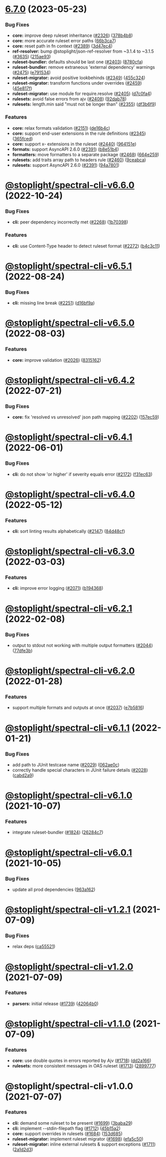 # [6.7.0](https://github.com/stoplightio/spectral/compare/v6.6.0...v6.7.0) (2023-05-23)


### Bug Fixes

* **core:** improve deep ruleset inheritance ([#2326](https://github.com/stoplightio/spectral/issues/2326)) ([378b4b8](https://github.com/stoplightio/spectral/commit/378b4b89769635e8b45d5325c15cfa00881b70bd))
* **core:** more accurate ruleset error paths ([66b3ca7](https://github.com/stoplightio/spectral/commit/66b3ca704136d5d8a34211e72e2d8a2c522261e4))
* **core:** reset path in fn context ([#2389](https://github.com/stoplightio/spectral/issues/2389)) ([3d47ec4](https://github.com/stoplightio/spectral/commit/3d47ec432fde46d9d1e59d00c1173d924b6a39a1))
* **ref-resolver:** bump @stoplight/json-ref-resolver from ~3.1.4 to ~3.1.5 ([#3635](https://github.com/stoplightio/spectral/issues/3635)) ([215ae93](https://github.com/stoplightio/spectral/commit/215ae93a3b06d73cc10a07b6c43c718450a2a2fd))
* **ruleset-bundler:** defaults should be last one ([#2403](https://github.com/stoplightio/spectral/issues/2403)) ([8780cfa](https://github.com/stoplightio/spectral/commit/8780cfac20cfa70b8ca8208f1b15955ca2111746))
* **ruleset-bundler:** remove extraneous 'external dependency' warnings ([#2475](https://github.com/stoplightio/spectral/issues/2475)) ([e791534](https://github.com/stoplightio/spectral/commit/e7915342cb434ea871394e969d166f8987083642))
* **ruleset-migrator:** avoid positive lookbehinds ([#2349](https://github.com/stoplightio/spectral/issues/2349)) ([455c324](https://github.com/stoplightio/spectral/commit/455c32487b6f25465c1204186006e2c830f48eb3))
* **ruleset-migrator:** transform functions under overrides ([#2459](https://github.com/stoplightio/spectral/issues/2459)) ([45e817f](https://github.com/stoplightio/spectral/commit/45e817ffb9b682779c8e20153405879d9205454d))
* **ruleset-migrator:** use module for require.resolve ([#2405](https://github.com/stoplightio/spectral/issues/2405)) ([d7c0fa4](https://github.com/stoplightio/spectral/commit/d7c0fa44c506f8f724129c31ee51701fb9699bef))
* **rulesets:** avoid false errors from ajv ([#2408](https://github.com/stoplightio/spectral/issues/2408)) ([92dab78](https://github.com/stoplightio/spectral/commit/92dab78d0c07e6919c0485cadbe5aa2391a53e8b))
* **rulesets:** length.min said "must not be longer than" ([#2355](https://github.com/stoplightio/spectral/issues/2355)) ([df3b6f9](https://github.com/stoplightio/spectral/commit/df3b6f917cf46456f698445ed67fabbb4306eb4c))


### Features

* **core:** relax formats validation ([#2151](https://github.com/stoplightio/spectral/issues/2151)) ([de16b4c](https://github.com/stoplightio/spectral/commit/de16b4cbd56cd9836609ab79487a6e3e06df964d))
* **core:** support end-user extensions in the rule definitions ([#2345](https://github.com/stoplightio/spectral/issues/2345)) ([365fced](https://github.com/stoplightio/spectral/commit/365fcedb7c140946767ed28a92a120b3adb08e47))
* **core:** support x- extensions in the ruleset ([#2440](https://github.com/stoplightio/spectral/issues/2440)) ([964151e](https://github.com/stoplightio/spectral/commit/964151e73b6cc3c0b7c960eac3711ffbeac690ae))
* **formats:** support AsyncAPI 2.6.0 ([#2391](https://github.com/stoplightio/spectral/issues/2391)) ([b8e51b4](https://github.com/stoplightio/spectral/commit/b8e51b487e0667908d8148b818007026722cacb7))
* **formatters:** move formatters to a separate package ([#2468](https://github.com/stoplightio/spectral/issues/2468)) ([664e259](https://github.com/stoplightio/spectral/commit/664e25927f31ca24beebecf78ac373668328de23))
* **rulesets:** add traits array path to headers rule ([#2460](https://github.com/stoplightio/spectral/issues/2460)) ([9ceabca](https://github.com/stoplightio/spectral/commit/9ceabca80969885c240349d6ebba15c09a4f8697))
* **rulesets:** support AsyncAPI 2.6.0 ([#2391](https://github.com/stoplightio/spectral/issues/2391)) ([94a7801](https://github.com/stoplightio/spectral/commit/94a7801c558948aed085cd9cd1856019681d1c9b))

# [@stoplight/spectral-cli-v6.6.0](https://github.com/stoplightio/spectral/compare/@stoplight/spectral-cli-v6.5.1...@stoplight/spectral-cli-v6.6.0) (2022-10-24)


### Bug Fixes

* **cli:** peer dependency incorrectly met ([#2268](https://github.com/stoplightio/spectral/issues/2268)) ([1b70398](https://github.com/stoplightio/spectral/commit/1b70398c8ff1d033ba971c9f41f3694203ff7b29))


### Features

* **cli:** use Content-Type header to detect ruleset format ([#2272](https://github.com/stoplightio/spectral/issues/2272)) ([b4c3c11](https://github.com/stoplightio/spectral/commit/b4c3c113abe155dc7537432741bbe1a1641d694a))

# [@stoplight/spectral-cli-v6.5.1](https://github.com/stoplightio/spectral/compare/@stoplight/spectral-cli-v6.5.0...@stoplight/spectral-cli-v6.5.1) (2022-08-24)


### Bug Fixes

* **cli:** missing line break ([#2251](https://github.com/stoplightio/spectral/issues/2251)) ([d16bf9a](https://github.com/stoplightio/spectral/commit/d16bf9a2d7bb28932f0ea0ef58b786dc8f471ff1))

# [@stoplight/spectral-cli-v6.5.0](https://github.com/stoplightio/spectral/compare/@stoplight/spectral-cli-v6.4.2...@stoplight/spectral-cli-v6.5.0) (2022-08-03)


### Features

* **core:** improve validation ([#2026](https://github.com/stoplightio/spectral/issues/2026)) ([8315162](https://github.com/stoplightio/spectral/commit/83151628824592117d842a8965c9557841966b1a))

# [@stoplight/spectral-cli-v6.4.2](https://github.com/stoplightio/spectral/compare/@stoplight/spectral-cli-v6.4.1...@stoplight/spectral-cli-v6.4.2) (2022-07-21)


### Bug Fixes

* **core:** fix 'resolved vs unresolved' json path mapping ([#2202](https://github.com/stoplightio/spectral/issues/2202)) ([157ec59](https://github.com/stoplightio/spectral/commit/157ec592d8b3276094284fead7a08541b3f46f61))

# [@stoplight/spectral-cli-v6.4.1](https://github.com/stoplightio/spectral/compare/@stoplight/spectral-cli-v6.4.0...@stoplight/spectral-cli-v6.4.1) (2022-06-01)


### Bug Fixes

* **cli:** do not show 'or higher' if severity equals error ([#2172](https://github.com/stoplightio/spectral/issues/2172)) ([f31ec63](https://github.com/stoplightio/spectral/commit/f31ec636c912f3c9a53672e87a13ad724921b902))

# [@stoplight/spectral-cli-v6.4.0](https://github.com/stoplightio/spectral/compare/@stoplight/spectral-cli-v6.3.0...@stoplight/spectral-cli-v6.4.0) (2022-05-12)


### Features

* **cli:** sort linting results alphabetically ([#2147](https://github.com/stoplightio/spectral/issues/2147)) ([84d48cf](https://github.com/stoplightio/spectral/commit/84d48cf5e02780f0cbb9ae9074c03a618c2bc462))

# [@stoplight/spectral-cli-v6.3.0](https://github.com/stoplightio/spectral/compare/@stoplight/spectral-cli-v6.2.1...@stoplight/spectral-cli-v6.3.0) (2022-03-03)


### Features

* **cli:** improve error logging ([#2071](https://github.com/stoplightio/spectral/issues/2071)) ([b194368](https://github.com/stoplightio/spectral/commit/b194368164d92dce31b7ceba84ccc94fbe51f979))

# [@stoplight/spectral-cli-v6.2.1](https://github.com/stoplightio/spectral/compare/@stoplight/spectral-cli-v6.2.0...@stoplight/spectral-cli-v6.2.1) (2022-02-08)

### Bug Fixes

- output to stdout not working with multiple output formatters ([#2044](https://github.com/stoplightio/spectral/issues/2044)) ([77dfe3b](https://github.com/stoplightio/spectral/commit/77dfe3b5237a25928febfcf5696eaea5b1edc54f))

# [@stoplight/spectral-cli-v6.2.0](https://github.com/stoplightio/spectral/compare/@stoplight/spectral-cli-v6.1.1...@stoplight/spectral-cli-v6.2.0) (2022-01-28)

### Features

- support multiple formats and outputs at once ([#2037](https://github.com/stoplightio/spectral/issues/2037)) ([e7b5816](https://github.com/stoplightio/spectral/commit/e7b5816e6cfa28814f7cadeeb0c834d43758485e))

# [@stoplight/spectral-cli-v6.1.1](https://github.com/stoplightio/spectral/compare/@stoplight/spectral-cli-v6.1.0...@stoplight/spectral-cli-v6.1.1) (2022-01-21)

### Bug Fixes

- add path to JUnit testcase name ([#2029](https://github.com/stoplightio/spectral/issues/2029)) ([062ae0c](https://github.com/stoplightio/spectral/commit/062ae0c8b48534c554ac41a23edafb0fbe6aa1b3))
- correctly handle special characters in JUnit failure details ([#2028](https://github.com/stoplightio/spectral/issues/2028)) ([cabd2a9](https://github.com/stoplightio/spectral/commit/cabd2a9a7e81057c3006558add071fd80662827c))

# [@stoplight/spectral-cli-v6.1.0](https://github.com/stoplightio/spectral/compare/@stoplight/spectral-cli-v6.0.1...@stoplight/spectral-cli-v6.1.0) (2021-10-07)

### Features

- integrate ruleset-bundler ([#1824](https://github.com/stoplightio/spectral/issues/1824)) ([26284c7](https://github.com/stoplightio/spectral/commit/26284c7004d3b1d7c3ec2bd59910b66bfb3bd414))

# [@stoplight/spectral-cli-v6.0.1](https://github.com/stoplightio/spectral/compare/@stoplight/spectral-cli-v6.0.0...@stoplight/spectral-cli-v6.0.1) (2021-10-05)

### Bug Fixes

- update all prod dependencies ([963a162](https://github.com/stoplightio/spectral/commit/963a16251ed9d85032f6452d72f5cf5370bb34e0))

# [@stoplight/spectral-cli-v1.2.1](https://github.com/stoplightio/spectral/compare/@stoplight/spectral-cli-v1.2.0...@stoplight/spectral-cli-v1.2.1) (2021-07-09)

### Bug Fixes

- relax deps ([ca55521](https://github.com/stoplightio/spectral/commit/ca555210b7c50229c6f8cd0ae9e4e83dedb15083))

# [@stoplight/spectral-cli-v1.2.0](https://github.com/stoplightio/spectral/compare/@stoplight/spectral-cli-v1.1.0...@stoplight/spectral-cli-v1.2.0) (2021-07-09)

### Features

- **parsers:** initial release ([#1739](https://github.com/stoplightio/spectral/issues/1739)) ([42064b0](https://github.com/stoplightio/spectral/commit/42064b04887616e863f2da27cd19b4cdcc35c0a3))

# [@stoplight/spectral-cli-v1.1.0](https://github.com/stoplightio/spectral/compare/@stoplight/spectral-cli-v1.0.0...@stoplight/spectral-cli-v1.1.0) (2021-07-09)

### Features

- **core:** use double quotes in errors reported by Ajv ([#1718](https://github.com/stoplightio/spectral/issues/1718)) ([dd2a166](https://github.com/stoplightio/spectral/commit/dd2a166eff5e11c830d44f33bfc928e06a5c33f7))
- **rulesets:** more consistent messages in OAS ruleset ([#1713](https://github.com/stoplightio/spectral/issues/1713)) ([2899777](https://github.com/stoplightio/spectral/commit/2899777c2bfb2eb0bbfacfa9bea7a0fcbe144be9))

# @stoplight/spectral-cli-v1.0.0 (2021-07-07)

### Features

- **cli:** demand some ruleset to be present ([#1699](https://github.com/stoplightio/spectral/issues/1699)) ([3baba29](https://github.com/stoplightio/spectral/commit/3baba292bd4f318b88299d6de9b75d021b508ace))
- **cli:** implement --stdin-filepath flag ([#1712](https://github.com/stoplightio/spectral/issues/1712)) ([45b15a2](https://github.com/stoplightio/spectral/commit/45b15a2c81561adb8db755b569360ccdf825c97e))
- **core:** support overrides in rulesets ([#1684](https://github.com/stoplightio/spectral/issues/1684)) ([153d685](https://github.com/stoplightio/spectral/commit/153d68557da4bcffd6d2ed2261bcdb6a8324cdb5))
- **ruleset-migrator:** implement ruleset migrator ([#1698](https://github.com/stoplightio/spectral/issues/1698)) ([efa5c50](https://github.com/stoplightio/spectral/commit/efa5c50ace565df089707a5196643d52cc82bad6))
- **ruleset-migrator:** inline external rulesets & support exceptions ([#1711](https://github.com/stoplightio/spectral/issues/1711)) ([2a1d2d3](https://github.com/stoplightio/spectral/commit/2a1d2d3696b54bc009ec7f020185a88c32391c56))
